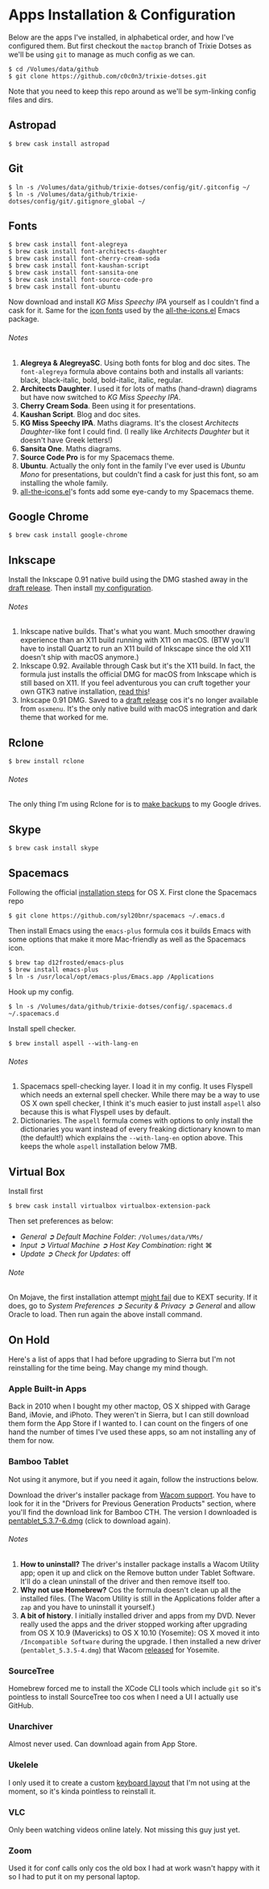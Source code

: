 Apps Installation & Configuration
=================================

Below are the apps I've installed, in alphabetical order, and how I've
configured them. But first checkout the `mactop` branch of Trixie Dotses
as we'll be using `git` to manage as much config as we can.

    $ cd /Volumes/data/github
    $ git clone https://github.com/c0c0n3/trixie-dotses.git

Note that you need to keep this repo around as we'll be sym-linking config
files and dirs.


Astropad
--------

    $ brew cask install astropad


Git
---

    $ ln -s /Volumes/data/github/trixie-dotses/config/git/.gitconfig ~/
    $ ln -s /Volumes/data/github/trixie-dotses/config/git/.gitignore_global ~/


Fonts
-----

    $ brew cask install font-alegreya
    $ brew cask install font-architects-daughter
    $ brew cask install font-cherry-cream-soda
    $ brew cask install font-kaushan-script
    $ brew cask install font-sansita-one
    $ brew cask install font-source-code-pro
    $ brew cask install font-ubuntu
    
Now download and install *KG Miss Speechy IPA* yourself as I couldn't find
a cask for it. Same for the [icon fonts][all-the-icons-fonts] used by the
[all-the-icons.el][all-the-icons] Emacs package.

###### Notes
1. **Alegreya & AlegreyaSC**. Using both fonts for blog and doc sites.
The `font-alegreya` formula above contains both and installs all variants:
black, black-italic, bold, bold-italic, italic, regular.
2. **Architects Daughter**. I used it for lots of maths (hand-drawn)
diagrams but have now switched to *KG Miss Speechy IPA*.
3. **Cherry Cream Soda**. Been using it for presentations.
4. **Kaushan Script**. Blog and doc sites.
5. **KG Miss Speechy IPA**. Maths diagrams. It's the closest *Architects
Daughter*-like font I could find. (I really like *Architects Daughter* but
it doesn't have Greek letters!)
6. **Sansita One**. Maths diagrams.
7. **Source Code Pro** is for my Spacemacs theme.
8. **Ubuntu**. Actually the only font in the family I've ever used is
*Ubuntu Mono* for presentations, but couldn't find a cask for just this
font, so am installing the whole family.
9. [all-the-icons.el][all-the-icons]'s fonts add some eye-candy to my
Spacemacs theme.

Google Chrome
-------------

    $ brew cask install google-chrome


Inkscape
--------
Install the Inkscape 0.91 native build using the DMG stashed away in the
[draft release][inkscape-dmg]. Then install [my configuration][inkscape-config].

###### Notes
1. Inkscape native builds. That's what you want. Much smoother drawing
experience than an X11 build running with X11 on macOS. (BTW you'll have
to install Quartz to run an X11 build of Inkscape since the old X11 doesn't
ship with macOS anymore.)
2. Inkscape 0.92. Available through Cask but it's the X11 build. In fact,
the formula just installs the official DMG for macOS from Inkscape which
is still based on X11. If you feel adventurous you can cruft together your
own GTK3 native installation, [read this][inkscape]!
3. Inkscape 0.91 DMG. Saved to a [draft release][inkscape-dmg] cos it's
no longer available from `osxmenu`. It's the only native build with macOS
integration and dark theme that worked for me.


Rclone
------

    $ brew install rclone

###### Notes
The only thing I'm using Rclone for is to [make backups][backup] to my
Google drives.


Skype
-----

    $ brew cask install skype


Spacemacs
---------
Following the official [installation steps][spacemacs-install] for OS X. 
First clone the Spacemacs repo

    $ git clone https://github.com/syl20bnr/spacemacs ~/.emacs.d

Then install Emacs using the `emacs-plus` formula cos it builds Emacs with
some options that make it more Mac-friendly as well as the Spacemacs icon.

    $ brew tap d12frosted/emacs-plus
    $ brew install emacs-plus
    $ ln -s /usr/local/opt/emacs-plus/Emacs.app /Applications

Hook up my config.

    $ ln -s /Volumes/data/github/trixie-dotses/config/.spacemacs.d ~/.spacemacs.d

Install spell checker.

    $ brew install aspell --with-lang-en

###### Notes
1. Spacemacs spell-checking layer. I load it in my config. It uses Flyspell
which needs an external spell checker. While there may be a way to use OS X
own spell checker, I think it's much easier to just install `aspell` also
because this is what Flyspell uses by default.
2. Dictionaries. The `aspell` formula comes with options to only install
the dictionaries you want instead of every freaking dictionary known to
man (the default!) which explains the `--with-lang-en` option above. This
keeps the whole `aspell` installation below 7MB.


Virtual Box
-----------
Install first

    $ brew cask install virtualbox virtualbox-extension-pack

Then set preferences as below:

* *General ➲ Default Machine Folder*: `/Volumes/data/VMs/`
* *Input ➲ Virtual Machine ➲ Host Key Combination*: right ⌘
* *Update ➲ Check for Updates*: off

###### Note
On Mojave, the first installation attempt [might fail][vbox-kext] due to
KEXT security. If it does, go to *System Preferences ➲ Security & Privacy
➲ General* and allow Oracle to load. Then run again the above install
command.


On Hold
-------
Here's a list of apps that I had before upgrading to Sierra but I'm not
reinstalling for the time being. May change my mind though.

### Apple Built-in Apps
Back in 2010 when I bought my other mactop, OS X shipped with Garage Band,
iMovie, and iPhoto. They weren't in Sierra, but I can still download them
form the App Store if I wanted to. I can count on the fingers of one hand
the number of times I've used these apps, so am not installing any of them
for now.

### Bamboo Tablet
Not using it anymore, but if you need it again, follow the instructions below.

Download the driver's installer package from [Wacom support][wacom-support].
You have to look for it in the "Drivers for Previous Generation Products"
section, where you'll find the download link for Bamboo CTH. The version I
downloaded is [pentablet_5.3.7-6.dmg][pentablet_5.3.7-6.dmg] (click to
download again).

###### Notes
1. **How to uninstall?** The driver's installer package installs a Wacom Utility
app; open it up and click on the Remove button under Tablet Software. It'll
do a clean uninstall of the driver and then remove itself too.
2. **Why not use Homebrew?** Cos the formula doesn't clean up all the installed
files. (The Wacom Utility is still in the Applications folder after a `zap`
and you have to uninstall it yourself.)
3. **A bit of history**. I initially installed driver and apps from my DVD.
Never really used the apps and the driver stopped working after upgrading
from OS X 10.9 (Mavericks) to OS X 10.10 (Yosemite): OS X moved it into
`/Incompatible Software` during the upgrade. I then installed a new driver
(`pentablet_5.3.5-4.dmg`) that Wacom [released][wacom-blog] for Yosemite.

### SourceTree
Homebrew forced me to install the XCode CLI tools which include `git` so
it's pointless to install SourceTree too cos when I need a UI I actually
use GitHub.

### Unarchiver
Almost never used. Can download again from App Store.

### Ukelele
I only used it to create a custom [keyboard layout][keyboard] that I'm not
using at the moment, so it's kinda pointless to reinstall it.

### VLC
Only been watching videos online lately. Not missing this guy just yet.

### Zoom
Used it for conf calls only cos the old box I had at work wasn't happy
with it so I had to put it on my personal laptop.




[all-the-icons]: https://github.com/domtronn/all-the-icons.el
    "all-the-icons.el on GitHub"
[all-the-icons-fonts]: https://github.com/domtronn/all-the-icons.el/tree/master/fonts
    "all-the-icons.el fonts directory on GitHub"
[backup]: backup.md
    "Backups"
[inkscape]: inkscape.md
    "Inkscape"
[inkscape-config]: ../../config/inkscape/README.md
    "Inkscape Set Up"
[inkscape-dmg]: https://github.com/c0c0n3/trixie-dotses/issues/7
    "Inkscape-osxmenu-r12898-1-quartz-10.7-x86_64.dmg"
[keyboard]: ../../config/osx-keyboard/README.md
    "OS X Keyboard Layouts"
[pentablet_5.3.7-6.dmg]: http://cdn.wacom.com/u/productsupport/drivers/mac/consumer/pentablet_5.3.7-6.dmg
    "Wacom Driver Installer"
[spacemacs-install]: https://github.com/syl20bnr/spacemacs#install
    "Spacemacs Installation Docs"
[vbox-kext]: https://apple.stackexchange.com/questions/301303
    "VirtualBox 5.1.28 fails to install on MacOS 10.13 due to KEXT security"
[wacom-blog]: http://community.wacom.com/en/inspiration/blog/2014/october/using-wacom-drivers-with-mac-os-x-yosemite/
    "Using Wacom Drivers with Mac OS X Yosemite"
[wacom-support]: http://www.wacom.com/en-us/support/product-support/drivers
    "Wacom Product Support"
